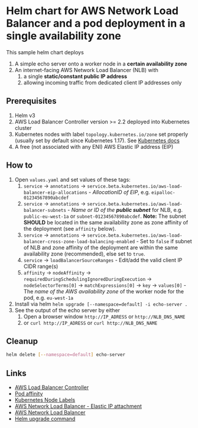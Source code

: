 # Helm chart for AWS Network Load Balancer and a pod deployment in a single availability zone

This sample helm chart deploys

1. A simple echo server onto a worker node in a **certain availability zone**
2. An internet-facing AWS Network Load Balancer (NLB) with
   1. a single **static/constant public IP address**
   2. allowing incoming traffic from dedicated client IP addresses only

## Prerequisites

1. Helm v3
2. AWS Load Balancer Controller version >= 2.2 deployed into Kubernetes cluster
3. Kubernetes nodes with label `topology.kubernetes.io/zone` set properly (usually set by default since Kubernetes 1.17). See [Kubernetes docs](https://kubernetes.io/docs/reference/labels-annotations-taints/#topologykubernetesiozone)
4. A free (not associated with any ENI) AWS Elastic IP address (EIP)

## How to

1. Open `values.yaml` and set values of these tags:
   1. `service` -> `annotations` -> `service.beta.kubernetes.io/aws-load-balancer-eip-allocations` - *AllocationID of EIP*, e.g. `eipalloc-01234567890abcdef`
   2. `service` -> `annotations` -> `service.beta.kubernetes.io/aws-load-balancer-subnets` - *Name or ID of the **public subnet*** for NLB, e.g. `public-eu-west-1a` or `subnet-01234567890abcdef`. **Note:** The subnet **SHOULD** be located in the same availability zone as zone affinity of the deployment (see `affinity` below).
   3. `service` -> `annotations` -> `service.beta.kubernetes.io/aws-load-balancer-cross-zone-load-balancing-enabled` - Set to `false` if subnet of NLB and zone affinity of the deployment are within the same availability zone (recommended), else set to `true`.
   4. `service` -> `loadBalancerSourceRanges` - Edit/add the valid client IP CIDR range(s)
   5. `affinity` -> `nodeAffinity` -> `requiredDuringSchedulingIgnoredDuringExecution` -> `nodeSelectorTerms[0]` -> `matchExpressions[0]` -> `key` -> `values[0]` - The *name of the AWS availability zone* of the worker node for the pod, e.g. `eu-west-1a`
2. Install via helm `helm upgrade [--namespace=default] -i echo-server .`
3. See the output of the echo server by either
   1. Open a browser window `http://IP_ADRESS` or `http://NLB_DNS_NAME`
   2. or `curl http://IP_ADRESS` or `curl http://NLB_DNS_NAME`

## Cleanup

```bash
helm delete [--namespace=default] echo-server
```

## Links

- [AWS Load Balancer Controller](https://kubernetes-sigs.github.io/aws-load-balancer-controller/v2.2/guide/service/annotations/)
- [Pod affinity](https://kubernetes.io/docs/concepts/scheduling-eviction/assign-pod-node/#an-example-of-a-pod-that-uses-pod-affinity)
- [Kubernetes Node Labels](https://kubernetes.io/docs/reference/labels-annotations-taints/)
- [AWS Network Load Balancer - Elastic IP attachment](https://aws.amazon.com/premiumsupport/knowledge-center/elb-attach-elastic-ip-to-public-nlb/)
- [AWS Network Load Balancer](https://docs.aws.amazon.com/elasticloadbalancing/latest/network/introduction.html)
- [Helm upgrade command](https://helm.sh/docs/helm/helm_upgrade/)
